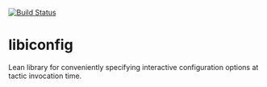 [![Build Status](https://travis-ci.org/khoek/libiconfig.svg?branch=master)](https://travis-ci.org/khoek/libiconfig)

# libiconfig

Lean library for conveniently specifying interactive configuration options at tactic invocation time.
